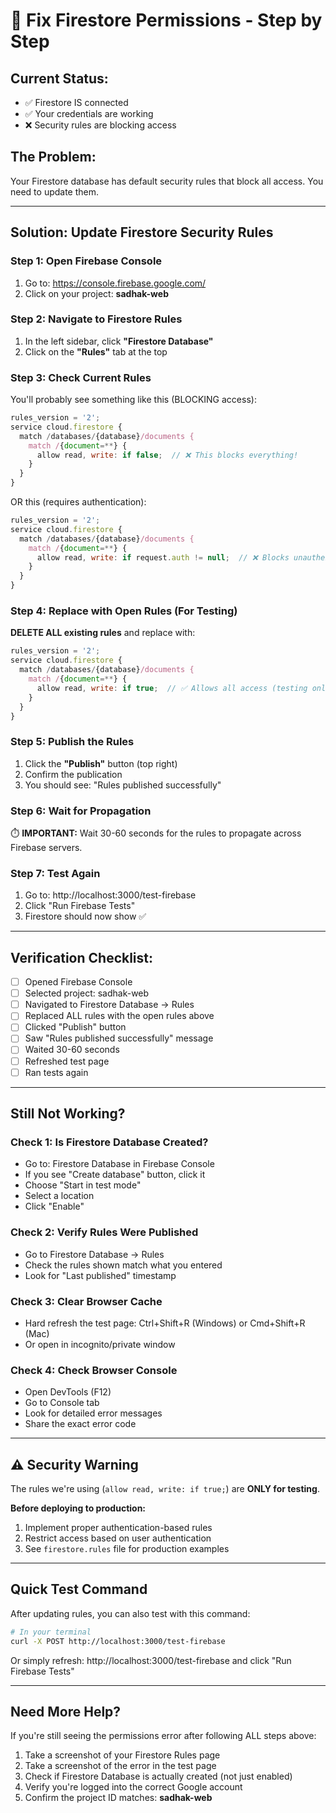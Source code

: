 # 🔧 Fix Firestore Permissions - Step by Step

## Current Status:
- ✅ Firestore IS connected
- ✅ Your credentials are working
- ❌ Security rules are blocking access

## The Problem:
Your Firestore database has default security rules that block all access. You need to update them.

---

## Solution: Update Firestore Security Rules

### Step 1: Open Firebase Console
1. Go to: https://console.firebase.google.com/
2. Click on your project: **sadhak-web**

### Step 2: Navigate to Firestore Rules
1. In the left sidebar, click **"Firestore Database"**
2. Click on the **"Rules"** tab at the top

### Step 3: Check Current Rules
You'll probably see something like this (BLOCKING access):
```javascript
rules_version = '2';
service cloud.firestore {
  match /databases/{database}/documents {
    match /{document=**} {
      allow read, write: if false;  // ❌ This blocks everything!
    }
  }
}
```

OR this (requires authentication):
```javascript
rules_version = '2';
service cloud.firestore {
  match /databases/{database}/documents {
    match /{document=**} {
      allow read, write: if request.auth != null;  // ❌ Blocks unauthenticated access
    }
  }
}
```

### Step 4: Replace with Open Rules (For Testing)
**DELETE ALL existing rules** and replace with:
```javascript
rules_version = '2';
service cloud.firestore {
  match /databases/{database}/documents {
    match /{document=**} {
      allow read, write: if true;  // ✅ Allows all access (testing only!)
    }
  }
}
```

### Step 5: Publish the Rules
1. Click the **"Publish"** button (top right)
2. Confirm the publication
3. You should see: "Rules published successfully"

### Step 6: Wait for Propagation
⏱️ **IMPORTANT:** Wait 30-60 seconds for the rules to propagate across Firebase servers.

### Step 7: Test Again
1. Go to: http://localhost:3000/test-firebase
2. Click "Run Firebase Tests"
3. Firestore should now show ✅

---

## Verification Checklist:

- [ ] Opened Firebase Console
- [ ] Selected project: sadhak-web
- [ ] Navigated to Firestore Database → Rules
- [ ] Replaced ALL rules with the open rules above
- [ ] Clicked "Publish" button
- [ ] Saw "Rules published successfully" message
- [ ] Waited 30-60 seconds
- [ ] Refreshed test page
- [ ] Ran tests again

---

## Still Not Working?

### Check 1: Is Firestore Database Created?
- Go to: Firestore Database in Firebase Console
- If you see "Create database" button, click it
- Choose "Start in test mode"
- Select a location
- Click "Enable"

### Check 2: Verify Rules Were Published
- Go to Firestore Database → Rules
- Check the rules shown match what you entered
- Look for "Last published" timestamp

### Check 3: Clear Browser Cache
- Hard refresh the test page: Ctrl+Shift+R (Windows) or Cmd+Shift+R (Mac)
- Or open in incognito/private window

### Check 4: Check Browser Console
- Open DevTools (F12)
- Go to Console tab
- Look for detailed error messages
- Share the exact error code

---

## ⚠️ Security Warning

The rules we're using (`allow read, write: if true;`) are **ONLY for testing**.

**Before deploying to production:**
1. Implement proper authentication-based rules
2. Restrict access based on user authentication
3. See `firestore.rules` file for production examples

---

## Quick Test Command

After updating rules, you can also test with this command:
```bash
# In your terminal
curl -X POST http://localhost:3000/test-firebase
```

Or simply refresh: http://localhost:3000/test-firebase and click "Run Firebase Tests"

---

## Need More Help?

If you're still seeing the permissions error after following ALL steps above:
1. Take a screenshot of your Firestore Rules page
2. Take a screenshot of the error in the test page
3. Check if Firestore Database is actually created (not just enabled)
4. Verify you're logged into the correct Google account
5. Confirm the project ID matches: **sadhak-web**
